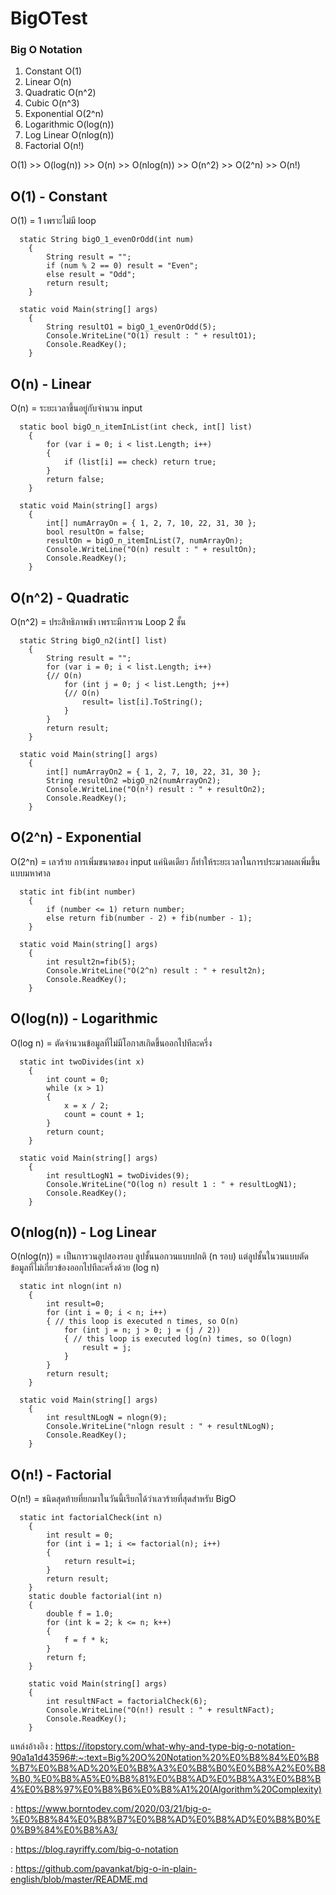 # BigOTest

### Big O Notation

1. Constant      O(1)
2. Linear        O(n)
3. Quadratic     O(n^2)
4. Cubic         O(n^3)
5. Exponential   O(2^n)
6. Logarithmic   O(log(n))
7. Log Linear    O(nlog(n))
8. Factorial    O(n!)

O(1) >> O(log(n)) >> O(n) >> O(nlog(n)) >> O(n^2) >> O(2^n) >> O(n!)

## O(1) - Constant 
O(1) = 1 เพราะไม่มี loop

      static String bigO_1_evenOrOdd(int num)
        {
            String result = "";
            if (num % 2 == 0) result = "Even";
            else result = "Odd";
            return result;
        }

      static void Main(string[] args)
        {
            String resultO1 = bigO_1_evenOrOdd(5);
            Console.WriteLine("O(1) result : " + resultO1);
            Console.ReadKey();
        }

## O(n) - Linear      
O(n) = ระยะเวลาขึ้นอยู่กับจำนวน input

      static bool bigO_n_itemInList(int check, int[] list)
        {
            for (var i = 0; i < list.Length; i++)
            {
                if (list[i] == check) return true;
            }
            return false;
        }

      static void Main(string[] args)
        {
            int[] numArrayOn = { 1, 2, 7, 10, 22, 31, 30 };
            bool resultOn = false;
            resultOn = bigO_n_itemInList(7, numArrayOn);
            Console.WriteLine("O(n) result : " + resultOn);
            Console.ReadKey();
        }
        
## O(n^2) - Quadratic   
O(n^2) = ประสิทธิภาพช้า เพราะมีการวน Loop 2 ชั้น

      static String bigO_n2(int[] list)
        {           
            String result = "";
            for (var i = 0; i < list.Length; i++)
            {// O(n)
                for (int j = 0; j < list.Length; j++)
                {// O(n)
                    result= list[i].ToString();
                }
            }
            return result;
        }

      static void Main(string[] args)
        {
            int[] numArrayOn2 = { 1, 2, 7, 10, 22, 31, 30 };
            String resultOn2 =bigO_n2(numArrayOn2);
            Console.WriteLine("O(n²) result : " + resultOn2);
            Console.ReadKey();
        }
        
## O(2^n) - Exponential   
O(2^n) = เลวร้าย การเพิ่มขนาดของ input แค่นิดเดียว ก็ทำให้ระยะเวลาในการประมวลผลเพิ่มขึ้นแบบมหาศาล

      static int fib(int number)
        {
            if (number <= 1) return number;
            else return fib(number - 2) + fib(number - 1);
        }
        
      static void Main(string[] args)
        {
            int result2n=fib(5);
            Console.WriteLine("O(2^n) result : " + result2n);
            Console.ReadKey();
        }
        
## O(log(n)) - Logarithmic   
O(log n) = ตัดจำนวนข้อมูลที่ไม่มีโอกาสเกิดขึ้นออกไปทีละครึ่ง

      static int twoDivides(int x)
        {
            int count = 0;
            while (x > 1)
            {
                x = x / 2;
                count = count + 1;
            }
            return count;
        }
        
      static void Main(string[] args)
        {
            int resultLogN1 = twoDivides(9);
            Console.WriteLine("O(log n) result 1 : " + resultLogN1);
            Console.ReadKey();
        }
        
## O(nlog(n)) - Log Linear  
O(nlog(n)) = เป็นการวนลูปสองรอบ ลูปชั้นนอกวนแบบปกติ (n รอบ) แต่ลูปชั้นในวนแบบตัดข้อมูลที่ไม่เกี่ยวข้องออกไปทีละครึ่งด้วย (log n)

      static int nlogn(int n)
        {
            int result=0;
            for (int i = 0; i < n; i++)
            { // this loop is executed n times, so O(n)
                for (int j = n; j > 0; j = (j / 2))
                { // this loop is executed log(n) times, so O(logn)
                    result = j;
                }
            }
            return result;
        }

      static void Main(string[] args)
        {
            int resultNLogN = nlogn(9);
            Console.WriteLine("nlogn result : " + resultNLogN);
            Console.ReadKey();
        }
        
        
## O(n!) - Factorial        
O(n!) = ชนิดสุดท้ายที่ยกมาในวันนี้เรียกได้ว่าเลวร้ายที่สุดสำหรับ BigO

      static int factorialCheck(int n)
        {
            int result = 0;
            for (int i = 1; i <= factorial(n); i++)
            {
                return result=i;
            }
            return result;
        }
        static double factorial(int n)
        {
            double f = 1.0;
            for (int k = 2; k <= n; k++)
            {
                f = f * k;
            }
            return f;
        }
        
        static void Main(string[] args)
        {
            int resultNFact = factorialCheck(6);
            Console.WriteLine("O(n!) result : " + resultNFact);
            Console.ReadKey();
        }


แหล่งอ้างอิง 
: https://itopstory.com/what-why-and-type-big-o-notation-90a1a1d43596#:~:text=Big%20O%20Notation%20%E0%B8%84%E0%B8%B7%E0%B8%AD%20%E0%B8%A3%E0%B8%B0%E0%B8%A2%E0%B8%B0,%E0%B8%A5%E0%B8%81%E0%B8%AD%E0%B8%A3%E0%B8%B4%E0%B8%97%E0%B8%B6%E0%B8%A1%20(Algorithm%20Complexity)

: https://www.borntodev.com/2020/03/21/big-o-%E0%B8%84%E0%B8%B7%E0%B8%AD%E0%B8%AD%E0%B8%B0%E0%B9%84%E0%B8%A3/

: https://blog.rayriffy.com/big-o-notation

: https://github.com/pavankat/big-o-in-plain-english/blob/master/README.md
